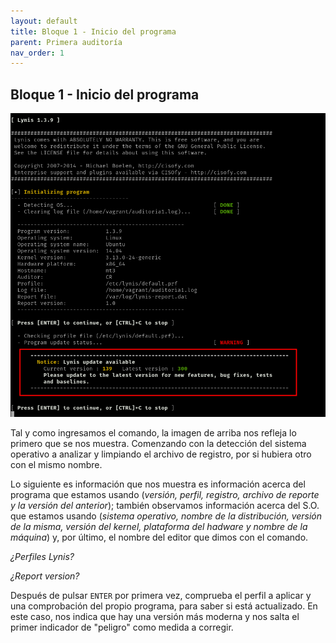 ```yaml
---
layout: default
title: Bloque 1 - Inicio del programa
parent: Primera auditoría
nav_order: 1
---
```


## Bloque 1 - Inicio del programa

![](assets/images/04.png)

Tal y como ingresamos el comando, la imagen de arriba nos refleja lo primero que se nos muestra. Comenzando con la detección del sistema operativo a analizar y limpiando el archivo de registro, por si hubiera otro con el mismo nombre.

Lo siguiente es información que nos muestra es información acerca del programa que estamos usando (*versión, perfil, registro, archivo de reporte y la versión del anterior*); también observamos información acerca del S.O. que estamos usando (*sistema operativo, nombre de la distribución, versión de la misma, versión del kernel, plataforma del hadware y nombre de la máquina*) y, por último, el nombre del editor que dimos con el comando.

*¿Perfiles Lynis?*

*¿Report version?*

Después de pulsar `ENTER` por primera vez, comprueba el perfil a aplicar y una comprobación del propio programa, para saber si está actualizado. En este caso, nos indica que hay una versión más moderna y nos salta el primer indicador de "peligro" como medida a corregir.